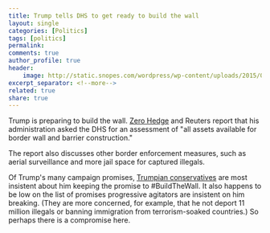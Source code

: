 ```yaml
---
title: Trump tells DHS to get ready to build the wall 
layout: single
categories: [Politics]
tags: [politics]
permalink: 
comments: true
author_profile: true
header:
    image: http://static.snopes.com/wordpress/wp-content/uploads/2015/08/fence3.jpg
excerpt_separator: <!--more-->
related: true
share: true
---
```


Trump is preparing to build the wall. [Zero Hedge](http://www.zerohedge.com/news/2017-01-03/trump-tells-dhs-prep-border-wall-construction-demands-info-all-immigration-related-e) and Reuters report that his administration asked the DHS for an assessment of "all assets available for border wall and barrier construction."

The report also discusses other border enforcement measures, such as aerial surveillance and more jail space for captured illegals. 

Of Trump's many campaign promises, [Trumpian conservatives](http://www.anncoulter.com/columns/2016-11-09.html) are most insistent about him keeping the promise to #BuildTheWall. It also happens to be low on the list of promises progressive agitators are insistent on him breaking. (They are more concerned, for example, that he not deport 11 million illegals or banning immigration from terrorism-soaked countries.) So perhaps there is a compromise here. 


